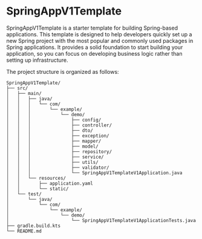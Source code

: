 # SpringAppV1Template

SpringAppV1Template is a starter template for building Spring-based applications. This template is designed to help developers quickly set up a new Spring project with the most popular and commonly used packages in Spring applications. It provides a solid foundation to start building your application, so you can focus on developing business logic rather than setting up infrastructure.

The project structure is organized as follows:

```
SpringAppV1Template/
├── src/
│   ├── main/
│   │   ├── java/
│   │   │   └── com/
│   │   │       └── example/
│   │   │           └── demo/
│   │   │               ├── config/
│   │   │               ├── controller/
│   │   │               ├── dto/
│   │   │               ├── exception/
│   │   │               ├── mapper/
│   │   │               ├── model/
│   │   │               ├── repository/
│   │   │               ├── service/
│   │   │               ├── utils/
│   │   │               ├── validator/
│   │   │               └── SpringAppV1TemplateV1Application.java
│   │   └── resources/
│   │       ├── application.yaml
│   │       └── static/
│   └── test/
│       └── java/
│           └── com/
│               └── example/
│                   └── demo/
│                       └── SpringAppV1TemplateV1ApplicationTests.java
├── gradle.build.kts
└── README.md
```


